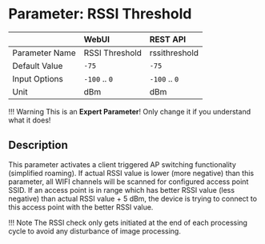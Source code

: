 # Parameter: RSSI Threshold

|                   | WebUI               | REST API
|:---               |:---                 |:----
| Parameter Name    | RSSI Threshold      | rssithreshold
| Default Value     | `-75`               | `-75`
| Input Options     | `-100` .. `0`       | `-100` .. `0` 
| Unit              | dBm                 | dBm


!!! Warning
    This is an **Expert Parameter**! Only change it if you understand what it does!


## Description

This parameter activates a client triggered AP switching functionality (simplified roaming). 
If actual RSSI value is lower (more negative) than this parameter, all WIFI channels will be 
scanned for configured access point SSID. If an access point is in range which has better 
RSSI value (less negative) than actual RSSI value + 5 dBm, the device is trying to connect 
to this access point with the better RSSI value.


!!! Note
    The RSSI check only gets initiated at the end of each processing cycle to avoid any 
    disturbance of image processing.
